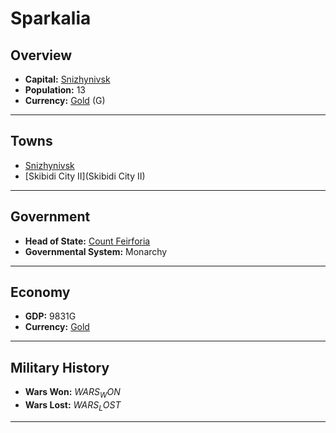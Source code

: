 # Sparkalia

## Overview

- **Capital:** [Snizhynivsk](Snizhynivsk)
- **Population:** 13
- **Currency:** [Gold](Gold) (G)

---

## Towns

- [Snizhynivsk](Snizhynivsk)
- [Skibidi City II](Skibidi City II)

---

## Government

- **Head of State:** [Count Feirforia](Feirforia)
- **Governmental System:** Monarchy

---

## Economy

- **GDP:** 9831G
- **Currency:** [Gold](Gold)

---

## Military History

- **Wars Won:** $WARS_WON$
- **Wars Lost:** $WARS_LOST$

---

